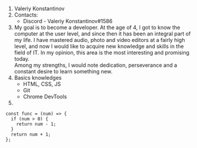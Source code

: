 1. Valeriy Konstantinov
2. Contacts:
    * Discord - Valeriy Konstantinov#1586
3. My goal is to become a developer. At the age of 4, I got to know the computer at the user level, and since then it has been an integral part of my life.
I have mastered audio, photo and video editors at a fairly high level, and now I would like to acquire new knowledge and skills in the field of IT. In my opinion, this area is the most interesting and promising today.           
Among my strengths, I would note dedication, perseverance and a constant desire to learn something new.
4. Basics knowledges
    * HTML, CSS, JS
    * Git
    * Chrome DevTools
5. 
```
const func = (num) => {  
  if (num > 0) {  
    return num - 1;  
  }
  return num + 1;  
};  
```